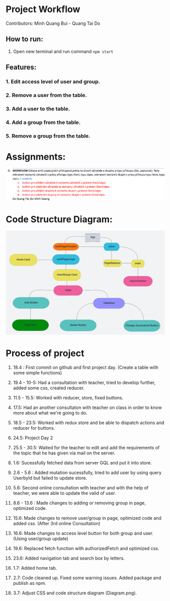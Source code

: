 # Project Workflow

Contributors: Minh Quang Bui - Quang Tai Do

## How to run:

1. Open new terminal and run command `npm start`

## Features:

### 1. Edit access level of user and group.

### 2. Remove a user from the table.

### 3. Add a user to the table.

### 4. Add a group from the table.

### 5. Remove a group from the table.

# Assignments:

![Alt text](Assignments.png)

# Code Structure Diagram:

![Alt text](Diagram.png)

# Process of project

1. 18.4 : First commit on github and first project day.
   (Create a table with some simple functions)

2. 19.4 - 10-5: Had a consultation with teacher, tried to develop further, added some css, created reducer.

3. 11.5 - 15.5: Worked with reducer, store, fixed buttons.

4. 17.5: Had an another consultaton with teacher on class in order to know more about what we're going to do.

5. 18.5 - 23.5: Worked with redux store and be able to dispatch actions and reducer for buttons.

6. 24.5: Project Day 2

7. 25.5 - 30.5: Waited for the teacher to edit and add the requirements of the topic that he has given via mail on the server.

8. 1.6: Sucessfully fetched data from server GQL and put it into store.

9. 2.6 - 5.6 : Added mutation sucessfully, tried to add user by using query UserbyId but failed to update store.

10. 5.6: Second online consultation with teacher and with the help of teacher, we were able to update the valid of user.

11. 8.6 - 13.6 : Made changes to adding or removing group in page, optimized code.

12. 15.6: Made changes to remove user/group in page, optimized code and added css. (After 3rd online Consultation)

13. 16.6: Made changes to access level button for both group and user. (Using user/group update)

14. 19.6: Replaced fetch function with authorizedFetch and optimized css.

15. 23.6: Added navigation tab and search box by letters.

16. 1.7: Added home tab.

17. 2.7: Code cleaned up. Fixed some warning issues. Added package and publish as npm.

18. 3.7: Adjust CSS and code structure diagram (Diagram.png).
